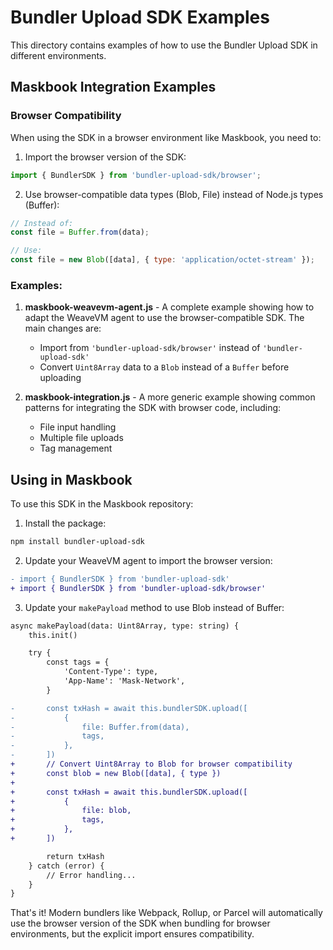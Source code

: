 # Bundler Upload SDK Examples

This directory contains examples of how to use the Bundler Upload SDK in different environments.

## Maskbook Integration Examples

### Browser Compatibility

When using the SDK in a browser environment like Maskbook, you need to:

1. Import the browser version of the SDK:
```javascript
import { BundlerSDK } from 'bundler-upload-sdk/browser';
```

2. Use browser-compatible data types (Blob, File) instead of Node.js types (Buffer):
```javascript
// Instead of:
const file = Buffer.from(data);

// Use:
const file = new Blob([data], { type: 'application/octet-stream' });
```

### Examples:

1. **maskbook-weavevm-agent.js** - A complete example showing how to adapt the WeaveVM agent to use the browser-compatible SDK. The main changes are:
   - Import from `'bundler-upload-sdk/browser'` instead of `'bundler-upload-sdk'`
   - Convert `Uint8Array` data to a `Blob` instead of a `Buffer` before uploading

2. **maskbook-integration.js** - A more generic example showing common patterns for integrating the SDK with browser code, including:
   - File input handling
   - Multiple file uploads
   - Tag management

## Using in Maskbook

To use this SDK in the Maskbook repository:

1. Install the package:
```bash
npm install bundler-upload-sdk
```

2. Update your WeaveVM agent to import the browser version:
```diff
- import { BundlerSDK } from 'bundler-upload-sdk'
+ import { BundlerSDK } from 'bundler-upload-sdk/browser'
```

3. Update your `makePayload` method to use Blob instead of Buffer:
```diff
async makePayload(data: Uint8Array, type: string) {
    this.init()

    try {
        const tags = {
            'Content-Type': type,
            'App-Name': 'Mask-Network',
        }

-       const txHash = await this.bundlerSDK.upload([
-           {
-               file: Buffer.from(data),
-               tags,
-           },
-       ])
+       // Convert Uint8Array to Blob for browser compatibility
+       const blob = new Blob([data], { type })
+       
+       const txHash = await this.bundlerSDK.upload([
+           {
+               file: blob,
+               tags,
+           },
+       ])

        return txHash
    } catch (error) {
        // Error handling...
    }
}
```

That's it! Modern bundlers like Webpack, Rollup, or Parcel will automatically use the browser version of the SDK when bundling for browser environments, but the explicit import ensures compatibility.